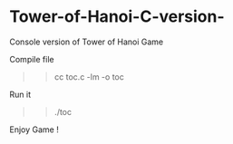 # Tower-of-Hanoi-C-version-
Console version of Tower of Hanoi Game

Compile file
>> cc toc.c -lm -o toc

Run it
>> ./toc

Enjoy Game !
